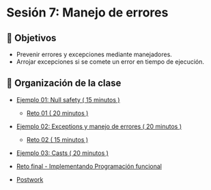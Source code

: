 # Sesión 7: Manejo de errores

## :dart: Objetivos

- Prevenir errores y excepciones mediante manejadores.
- Arrojar excepciones si se comete un error en tiempo de ejecución.

## 📂 Organización de la clase

- [Ejemplo 01: Null safety ( 15 minutos ) ](Ejemplo-01)
	- [Reto 01 ( 20 minutos ) ](Reto-01)
		
- [Ejemplo 02: Exceptions y manejo de errores ( 20 minutos ) ](Ejemplo-02)
	- [Reto 02 ( 15 minutos ) ](Reto-02)
		
- [Ejemplo 03: Casts ( 20 minutos ) ](Ejemplo-03)

- [Reto final - Implementando Programación funcional](Reto-Final)

- [Postwork](Postwork)


	
